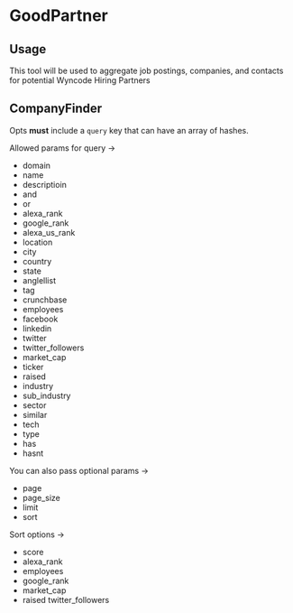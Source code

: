 # GoodPartner

## Usage

This tool will be used to aggregate job postings,
companies, and contacts for potential Wyncode Hiring Partners

## CompanyFinder

Opts **must** include a `query` key
that can have an array of hashes.

Allowed params for query ->

 - domain
 - name
 - descriptioin
 - and
 - or
 - alexa_rank
 - google_rank
 - alexa_us_rank
 - location
 - city
 - country
 - state
 - anglellist
 - tag
 - crunchbase
 - employees
 - facebook
 - linkedin
 - twitter
 - twitter_followers
 - market_cap
 - ticker
 - raised
 - industry
 - sub_industry
 - sector
 - similar
 - tech
 - type
 - has
 - hasnt

You can also pass optional params ->
 - page
 - page_size
 - limit
 - sort

Sort options ->
 - score
 - alexa_rank
 - employees
 - google_rank
 - market_cap
 - raised twitter_followers
